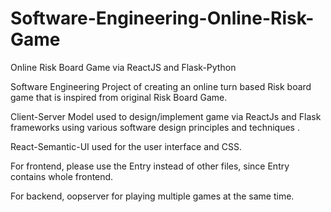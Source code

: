 # Software-Engineering-Online-Risk-Game
Online Risk Board Game via ReactJS and Flask-Python

Software Engineering Project of creating an online turn based Risk board game that is inspired from original Risk Board Game.

Client-Server Model used to design/implement game via ReactJs and Flask frameworks using various software design principles and techniques .

React-Semantic-UI used for the user interface and CSS.

For frontend, please use the Entry instead of other files, since Entry contains whole frontend.

For backend, oopserver for playing multiple games at the same time.
